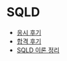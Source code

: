 # SQLD
* [응시 후기](https://keydi.tistory.com/9?category=1028825)
* [합격 후기](https://keydi.tistory.com/21?category=1028825)
* [SQLD 이론 정리](https://github.com/pkd98/SQLD/tree/main/SQLD)
